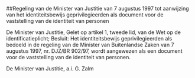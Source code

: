 <meta http-equiv='Content-Type' content='text/html; charset=utf-8' />

##Regeling van de Minister van Justitie van 7 augustus 1997 tot aanwijzing van het identiteitsbewijs geprivilegieerden als document voor de vaststelling van de identiteit van personen

De Minister van Justitie,
Gelet op artikel 1, tweede lid, van de Wet op de identificatieplicht;
Besluit:    Het identiteitsbewijs geprivilegieerden als bedoeld in de regeling van de Minister van Buitenlandse Zaken van 7 augustus 1997, nr. DJZ/BR 902/97, wordt aangewezen als een document voor de vaststelling van de identiteit van personen.     

De 
Minister van Justitie, a.i. 
G. Zalm      
